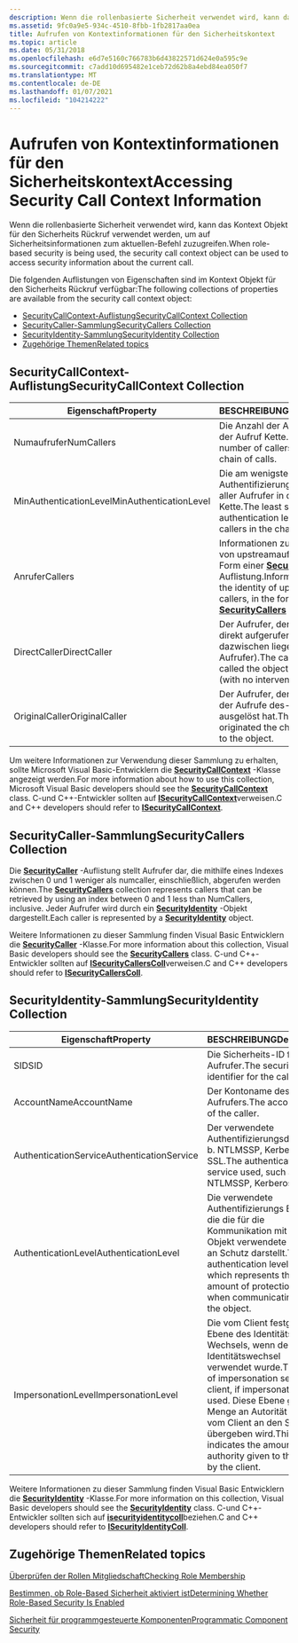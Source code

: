 ```yaml
---
description: Wenn die rollenbasierte Sicherheit verwendet wird, kann das Kontext Objekt für den Sicherheits Rückruf verwendet werden, um auf Sicherheitsinformationen zum aktuellen-Befehl zuzugreifen.
ms.assetid: 9fc0a9e5-934c-4510-8fbb-1fb2817aa0ea
title: Aufrufen von Kontextinformationen für den Sicherheitskontext
ms.topic: article
ms.date: 05/31/2018
ms.openlocfilehash: e6d7e5160c766783b6d43822571d624e0a595c9e
ms.sourcegitcommit: c7add10d695482e1ceb72d62b8a4ebd84ea050f7
ms.translationtype: MT
ms.contentlocale: de-DE
ms.lasthandoff: 01/07/2021
ms.locfileid: "104214222"
---
```

# <a name="accessing-security-call-context-information"></a><span data-ttu-id="c29e1-103">Aufrufen von Kontextinformationen für den Sicherheitskontext</span><span class="sxs-lookup"><span data-stu-id="c29e1-103">Accessing Security Call Context Information</span></span>

<span data-ttu-id="c29e1-104">Wenn die rollenbasierte Sicherheit verwendet wird, kann das Kontext Objekt für den Sicherheits Rückruf verwendet werden, um auf Sicherheitsinformationen zum aktuellen-Befehl zuzugreifen.</span><span class="sxs-lookup"><span data-stu-id="c29e1-104">When role-based security is being used, the security call context object can be used to access security information about the current call.</span></span>

<span data-ttu-id="c29e1-105">Die folgenden Auflistungen von Eigenschaften sind im Kontext Objekt für den Sicherheits Rückruf verfügbar:</span><span class="sxs-lookup"><span data-stu-id="c29e1-105">The following collections of properties are available from the security call context object:</span></span>

-   [<span data-ttu-id="c29e1-106">SecurityCallContext-Auflistung</span><span class="sxs-lookup"><span data-stu-id="c29e1-106">SecurityCallContext Collection</span></span>](#securitycallcontext-collection)
-   [<span data-ttu-id="c29e1-107">SecurityCaller-Sammlung</span><span class="sxs-lookup"><span data-stu-id="c29e1-107">SecurityCallers Collection</span></span>](#securitycallers-collection)
-   [<span data-ttu-id="c29e1-108">SecurityIdentity-Sammlung</span><span class="sxs-lookup"><span data-stu-id="c29e1-108">SecurityIdentity Collection</span></span>](#securityidentity-collection)
-   [<span data-ttu-id="c29e1-109">Zugehörige Themen</span><span class="sxs-lookup"><span data-stu-id="c29e1-109">Related topics</span></span>](#related-topics)

## <a name="securitycallcontext-collection"></a><span data-ttu-id="c29e1-110">SecurityCallContext-Auflistung</span><span class="sxs-lookup"><span data-stu-id="c29e1-110">SecurityCallContext Collection</span></span>



| <span data-ttu-id="c29e1-111">Eigenschaft</span><span class="sxs-lookup"><span data-stu-id="c29e1-111">Property</span></span>                          | <span data-ttu-id="c29e1-112">BESCHREIBUNG</span><span class="sxs-lookup"><span data-stu-id="c29e1-112">Description</span></span>                                                                                                                            |
|-----------------------------------|----------------------------------------------------------------------------------------------------------------------------------------|
| <span data-ttu-id="c29e1-113">Numaufrufer</span><span class="sxs-lookup"><span data-stu-id="c29e1-113">NumCallers</span></span><br/>             | <span data-ttu-id="c29e1-114">Die Anzahl der Aufrufer in der Aufruf Kette.</span><span class="sxs-lookup"><span data-stu-id="c29e1-114">The number of callers in the chain of calls.</span></span><br/>                                                                                |
| <span data-ttu-id="c29e1-115">MinAuthenticationLevel</span><span class="sxs-lookup"><span data-stu-id="c29e1-115">MinAuthenticationLevel</span></span><br/> | <span data-ttu-id="c29e1-116">Die am wenigsten sichere Authentifizierungs Ebene aller Aufrufer in der Kette.</span><span class="sxs-lookup"><span data-stu-id="c29e1-116">The least secure authentication level of all callers in the chain.</span></span><br/>                                                          |
| <span data-ttu-id="c29e1-117">Anrufer</span><span class="sxs-lookup"><span data-stu-id="c29e1-117">Callers</span></span><br/>                | <span data-ttu-id="c29e1-118">Informationen zur Identität von upstreamaufrufern in Form einer [**SecurityCaller**](securitycallers.md) -Auflistung.</span><span class="sxs-lookup"><span data-stu-id="c29e1-118">Information about the identity of upstream callers, in the form of a [**SecurityCallers**](securitycallers.md) collection.</span></span><br/> |
| <span data-ttu-id="c29e1-119">DirectCaller</span><span class="sxs-lookup"><span data-stu-id="c29e1-119">DirectCaller</span></span><br/>           | <span data-ttu-id="c29e1-120">Der Aufrufer, der das Objekt direkt aufgerufen hat (ohne dazwischen liegende Aufrufer).</span><span class="sxs-lookup"><span data-stu-id="c29e1-120">The caller that called the object directly (with no intervening callers).</span></span> <br/>                                                  |
| <span data-ttu-id="c29e1-121">OriginalCaller</span><span class="sxs-lookup"><span data-stu-id="c29e1-121">OriginalCaller</span></span><br/>         | <span data-ttu-id="c29e1-122">Der Aufrufer, der die Kette der Aufrufe des-Objekts ausgelöst hat.</span><span class="sxs-lookup"><span data-stu-id="c29e1-122">The caller that originated the chain of calls to the object.</span></span> <br/>                                                               |



 

<span data-ttu-id="c29e1-123">Um weitere Informationen zur Verwendung dieser Sammlung zu erhalten, sollte Microsoft Visual Basic-Entwicklern die [**SecurityCallContext**](securitycallcontext.md) -Klasse angezeigt werden.</span><span class="sxs-lookup"><span data-stu-id="c29e1-123">For more information about how to use this collection, Microsoft Visual Basic developers should see the [**SecurityCallContext**](securitycallcontext.md) class.</span></span> <span data-ttu-id="c29e1-124">C-und C++-Entwickler sollten auf [**ISecurityCallContext**](/windows/desktop/api/ComSvcs/nn-comsvcs-isecuritycallcontext)verweisen.</span><span class="sxs-lookup"><span data-stu-id="c29e1-124">C and C++ developers should refer to [**ISecurityCallContext**](/windows/desktop/api/ComSvcs/nn-comsvcs-isecuritycallcontext).</span></span>

## <a name="securitycallers-collection"></a><span data-ttu-id="c29e1-125">SecurityCaller-Sammlung</span><span class="sxs-lookup"><span data-stu-id="c29e1-125">SecurityCallers Collection</span></span>

<span data-ttu-id="c29e1-126">Die [**SecurityCaller**](securitycallers.md) -Auflistung stellt Aufrufer dar, die mithilfe eines Indexes zwischen 0 und 1 weniger als numcaller, einschließlich, abgerufen werden können.</span><span class="sxs-lookup"><span data-stu-id="c29e1-126">The [**SecurityCallers**](securitycallers.md) collection represents callers that can be retrieved by using an index between 0 and 1 less than NumCallers, inclusive.</span></span> <span data-ttu-id="c29e1-127">Jeder Aufrufer wird durch ein [**SecurityIdentity**](securityidentity.md) -Objekt dargestellt.</span><span class="sxs-lookup"><span data-stu-id="c29e1-127">Each caller is represented by a [**SecurityIdentity**](securityidentity.md) object.</span></span>

<span data-ttu-id="c29e1-128">Weitere Informationen zu dieser Sammlung finden Visual Basic Entwicklern die [**SecurityCaller**](securitycallers.md) -Klasse.</span><span class="sxs-lookup"><span data-stu-id="c29e1-128">For more information about this collection, Visual Basic developers should see the [**SecurityCallers**](securitycallers.md) class.</span></span> <span data-ttu-id="c29e1-129">C-und C++-Entwickler sollten auf [**ISecurityCallersColl**](/windows/desktop/api/ComSvcs/nn-comsvcs-isecuritycallerscoll)verweisen.</span><span class="sxs-lookup"><span data-stu-id="c29e1-129">C and C++ developers should refer to [**ISecurityCallersColl**](/windows/desktop/api/ComSvcs/nn-comsvcs-isecuritycallerscoll).</span></span>

## <a name="securityidentity-collection"></a><span data-ttu-id="c29e1-130">SecurityIdentity-Sammlung</span><span class="sxs-lookup"><span data-stu-id="c29e1-130">SecurityIdentity Collection</span></span>



| <span data-ttu-id="c29e1-131">Eigenschaft</span><span class="sxs-lookup"><span data-stu-id="c29e1-131">Property</span></span>                         | <span data-ttu-id="c29e1-132">BESCHREIBUNG</span><span class="sxs-lookup"><span data-stu-id="c29e1-132">Description</span></span>                                                                                                                                                          |
|----------------------------------|----------------------------------------------------------------------------------------------------------------------------------------------------------------------|
| <span data-ttu-id="c29e1-133">SID</span><span class="sxs-lookup"><span data-stu-id="c29e1-133">SID</span></span><br/>                   | <span data-ttu-id="c29e1-134">Die Sicherheits-ID für den Aufrufer.</span><span class="sxs-lookup"><span data-stu-id="c29e1-134">The security identifier for the caller.</span></span><br/>                                                                                                                   |
| <span data-ttu-id="c29e1-135">AccountName</span><span class="sxs-lookup"><span data-stu-id="c29e1-135">AccountName</span></span><br/>           | <span data-ttu-id="c29e1-136">Der Kontoname des Aufrufers.</span><span class="sxs-lookup"><span data-stu-id="c29e1-136">The account name of the caller.</span></span><br/>                                                                                                                           |
| <span data-ttu-id="c29e1-137">AuthenticationService</span><span class="sxs-lookup"><span data-stu-id="c29e1-137">AuthenticationService</span></span><br/> | <span data-ttu-id="c29e1-138">Der verwendete Authentifizierungsdienst, z. b. NTLMSSP, Kerberos oder SSL.</span><span class="sxs-lookup"><span data-stu-id="c29e1-138">The authentication service used, such as NTLMSSP, Kerberos, or SSL.</span></span><br/>                                                                                       |
| <span data-ttu-id="c29e1-139">AuthenticationLevel</span><span class="sxs-lookup"><span data-stu-id="c29e1-139">AuthenticationLevel</span></span><br/>   | <span data-ttu-id="c29e1-140">Die verwendete Authentifizierungs Ebene, die die für die Kommunikation mit dem-Objekt verwendete Menge an Schutz darstellt.</span><span class="sxs-lookup"><span data-stu-id="c29e1-140">The authentication level used, which represents the amount of protection used when communicating with the object.</span></span><br/>                                         |
| <span data-ttu-id="c29e1-141">ImpersonationLevel</span><span class="sxs-lookup"><span data-stu-id="c29e1-141">ImpersonationLevel</span></span><br/>    | <span data-ttu-id="c29e1-142">Die vom Client festgelegte Ebene des Identitäts Wechsels, wenn der Identitätswechsel verwendet wurde.</span><span class="sxs-lookup"><span data-stu-id="c29e1-142">The level of impersonation set by the client, if impersonation was used.</span></span> <span data-ttu-id="c29e1-143">Diese Ebene gibt die Menge an Autorität an, die vom Client an den Server übergeben wird.</span><span class="sxs-lookup"><span data-stu-id="c29e1-143">This level indicates the amount of authority given to the server by the client.</span></span> <br/> |



 

<span data-ttu-id="c29e1-144">Weitere Informationen zu dieser Sammlung finden Visual Basic Entwicklern die [**SecurityIdentity**](securityidentity.md) -Klasse.</span><span class="sxs-lookup"><span data-stu-id="c29e1-144">For more information on this collection, Visual Basic developers should see the [**SecurityIdentity**](securityidentity.md) class.</span></span> <span data-ttu-id="c29e1-145">C-und C++-Entwickler sollten sich auf [**isecurityidentitycoll**](/windows/desktop/api/ComSvcs/nn-comsvcs-isecurityidentitycoll)beziehen.</span><span class="sxs-lookup"><span data-stu-id="c29e1-145">C and C++ developers should refer to [**ISecurityIdentityColl**](/windows/desktop/api/ComSvcs/nn-comsvcs-isecurityidentitycoll).</span></span>

## <a name="related-topics"></a><span data-ttu-id="c29e1-146">Zugehörige Themen</span><span class="sxs-lookup"><span data-stu-id="c29e1-146">Related topics</span></span>

<dl> <dt>

[<span data-ttu-id="c29e1-147">Überprüfen der Rollen Mitgliedschaft</span><span class="sxs-lookup"><span data-stu-id="c29e1-147">Checking Role Membership</span></span>](checking-role-membership.md)
</dt> <dt>

[<span data-ttu-id="c29e1-148">Bestimmen, ob Role-Based Sicherheit aktiviert ist</span><span class="sxs-lookup"><span data-stu-id="c29e1-148">Determining Whether Role-Based Security Is Enabled</span></span>](determining-whether-role-based-security-is-enabled.md)
</dt> <dt>

[<span data-ttu-id="c29e1-149">Sicherheit für programmgesteuerte Komponenten</span><span class="sxs-lookup"><span data-stu-id="c29e1-149">Programmatic Component Security</span></span>](programmatic-component-security.md)
</dt> </dl>

 

 




